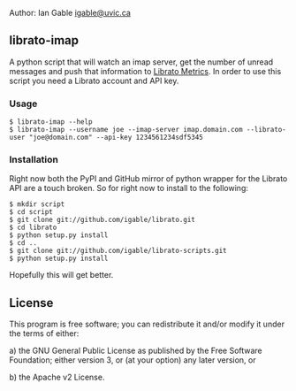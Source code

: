 Author: Ian Gable <igable@uvic.ca>

## librato-imap

A python script that will watch an imap server, get the number of unread
messages and push that information to [Librato Metrics](http://librato.com/).
In order to use this script you need a Librato account and API key.

### Usage


    $ librato-imap --help
    $ librato-imap --username joe --imap-server imap.domain.com --librato-user "joe@domain.com" --api-key 1234561234sdf5345


### Installation

Right now both the PyPI and GitHub mirror of python wrapper for the Librato API
are a touch broken. So for right now to install to the following:

    $ mkdir script
    $ cd script
    $ git clone git://github.com/igable/librato.git
    $ cd librato
    $ python setup.py install
    $ cd ..
    $ git clone git://github.com/igable/librato-scripts.git
    $ python setup.py install
 
Hopefully this will get better.

## License

This program is free software; you can redistribute it and/or modify
it under the terms of either:

a) the GNU General Public License as published by the Free
Software Foundation; either version 3, or (at your option) any
later version, or

b) the Apache v2 License.
